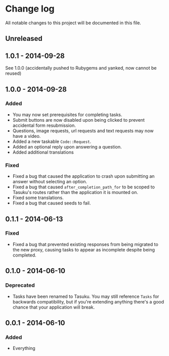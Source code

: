 # Change log
All notable changes to this project will be documented in this file.

## Unreleased

## 1.0.1 - 2014-09-28
See 1.0.0 (accidentally pushed to Rubygems and yanked, now cannot be reused)

## 1.0.0 - 2014-09-28
### Added
- You may now set prerequisites for completing tasks.
- Submit buttons are now disabled upon being clicked to prevent accidental form resubmission.
- Questions, image requests, url requests and text requests may now have a video.
- Added a new taskable `Code::Request`.
- Added an optional reply upon answering a question.
- Added additional translations

### Fixed
- Fixed a bug that caused the application to crash upon submitting an answer without selecting
an option.
- Fixed a bug that caused `after_completion_path_for` to be scoped to Tasuku's routes rather
than the application it is mounted on.
- Fixed some translations.
- Fixed a bug that caused seeds to fail.

## 0.1.1 - 2014-06-13
### Fixed
- Fixed a bug that prevented existing responses from being migrated to the new proxy,
causing tasks to appear as incomplete despite being completed.

## 0.1.0 - 2014-06-10
### Deprecated
- Tasks have been renamed to Tasuku. You may still reference `Tasks` for
backwards compatibility, but if you're extending anything there's a good
chance that your application will break.

## 0.0.1 - 2014-06-10
### Added
- Everything
